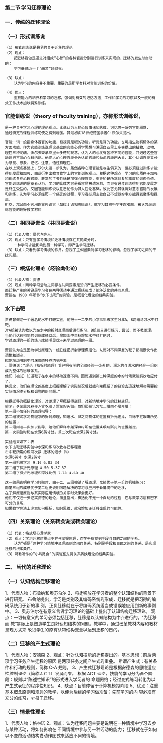 ### 第二节 学习迁移理论
### 一、传统的迁移理论
### （一）形式训练说
    （1）形式训练说是最早的关于迁移的理论
    （2）观点：
        把迁移看做是通过对组成“心智”的各种官能分别进行训练来实现的，迁移的发生时自动的；
        学习要经历一个“痛苦”的过程。
        
    （3）缺点：
        认为学习的内容并不重要，重要的是所学材料对官能训练的价值。
        
    （4）优点：
        重视能力的培养和学习的迁移，强调对有效的记忆方法，工作和学习的习惯以及一般的有效工作技术加以特殊训练。

### 官能训练说（theory of faculty training），亦称形式训练说，
    是一种关于学习心理的理论观点。此说认为人的心智由诸如思维、记忆等一系列官能组成，
    通过特定的课程训练可使之得到增强。其最初由18世纪德国学者C·沃尔夫提出。
    
    官能一词一般指身体器官的功能，如视觉是眼的功能，听觉是耳的功能，也可指生物有机体的某方面功能。作为官能训练说理论基础的官能心理学思想可溯源自亚里士多德提出的植物、动物、理性三种灵魂。沃尔夫秉承亚里士多德的观念，认为人的心灵有各种不同的官能，并通过这些官能进行不同的心智活动。他把人的心理官能分为认识官能和动求官能两大类，其中认识官能又分为感觉、想象、记忆、注意、悟性和理性。
    在以上观点基础上，沃尔夫进一步认为，虽然各种心理官能是与生俱来的，但必须经过训练才能得到发展和加强，由此衍生出教育教学上的官能训练观点。根据这种观点，学习的实质在于加强和训练各种心理官能，教学的主要目标是加强心理官能，重要的是所学对象的难度和训练价值。
    官能训练说的信奉者认为，学习的具体内容是很容易被遗忘的，而只有通过训练得到官能发展才是终生受益的。又因官能训练说以性恶论作为其人性论基础，故此它尤其强调对意志官能的发展和训练，认为学习必须经历一个痛苦的过程，学习者必须去做自己不想做的事方能得到磨练和提高。
    所以，难记而不实用的古典语言（如拉丁语和希腊语）、数学和自然科学中的难题，被认为是训练官能的最好教学材料

### （二）相同要素说（共同要素说）
    （1）代表人物：桑代克等人。
    （2）观点：只有当学习情境和迁移情境存在共同成分时，
        一种学习才能影响到另一种学习，即产生学习迁移。
    （3）缺点：只看到学习情境的作用，忽视了主体因素对学习迁移的影响，忽视了学习之间的干扰问题。
    
### （三）概括化理论（经验类化论）
    （1）代表人物：贾德
    （2）观点：两种学习活动之间存在共同要素是知识产生迁移的必要条件，
    而迁移产生的关键是学习者在两种活动中通过概括形成了能够泛化的共同原理。
    贾德在 1908 年所作“水下击靶”的实验，是概括化理论的经典实验。

### 水下击靶
    贾德曾做过一个著名的水中打靶实验，他把十一二岁的小学高年级学生分成A，B两组练习水中打靶。
    对A组被试先教以光在水中的折射原理而后进行练习，B组则只进行练习、尝试，而不教原理。
    当他们达到相同的训练成绩以后，增加水中目标增加水中续打靶时，
    学过原理的一组的练习成绩明显优于未学过原理的一组。

    贾德认为这是因为学过原理的一组已经把折射原理概括化，从而对不同深度的靶子都能很快作出调整和适应，
    把原理运用到不同深度的特殊情境中去
    。贾德说：“理论（指折射原理）曾经把有关的全部经验――水外的、深水的与浅水的经验――组织成为整体的思维体系。
    他们（被试）知道靶子在水中的移动速度不同，因而遇到第二种深度的水的时候就能有效地应付了。
    换言之，他们在理论的高度上把握理解了实际情况后就能利用概括了的经验去迅速地解决需要按实际情况作分析和调整的新问题。”
    
    根据迁移的概括化理论，对原理了解概括得越好，对新情境中学习的迁移越好。
    后来，亨德里克森等人曾改进了贾德的实验。他们把被试分成三组而不是两组：
    第一组不加任何的原理指导；
    第二组被试学习物理学的折射原理，知道水、陆之间物体的位置有折光差异，目标不在眼睛所见的位置；
    第三组则进一步加以指导，给他们解释水越深目标所在位置离眼睛所见的位置越远。
    第一次实验时靶在水深6英寸处，第二次靶在水深2英寸处。
    
    实验结果如下：表 
    水下击靶迁移实验中水深和练习次数与迁移程度
    击中靶所需的练习次数 迁移的进步（%）
    水深6英寸 水深2英寸
    第一组机械学习 9.10 6.03 34
    第二组了解折光原理 8.50 5.37 37
    第三组了解折光原理和深浅比例 7.73 4.63 40
    
    这一结果表明在学习打靶时，由于二、三组被试了解原理，成绩优于第一组的机械练习；
    而第三组的成绩优于第二组更说明问题解决的学习与应用于新情境中的迁移，
    在了解原理原则与其实际应用情境的关系时效果会更好。
    他们不仅进一步证实贾德的理论，而且指出，概括化不是一个自动的过程，它与教学方法有密不可分的关系，
    如果教学方法上注意如何概括，如何思维，就会增加正迁移出现的可能性。

### （四）关系理论（关系转换说或转换理论）
    （1）代表：格式塔心理学家
    （2）观点：学习迁移的重点不在于掌握原理，而在于察觉到手段与目的之间的关系。
        认为“顿悟”两种学习情境中原理原则之间的关系，特别是手段和目的之间的关系，是实现迁移的根本条件。
    （3）苛勒所作的“小鸡觅食”的实验室支持关系转换理论的经典实验。

### 二、 当代的迁移理论
### （一）认知结构迁移理论
1、代表人物：布鲁纳和奥苏泊尔
2、将迁移放在学习者的整个认知结构的背景下进行研究。
布鲁纳提出，学习是类别及其编码系统的形成，迁移就是把习得的编码系统用于新的事
例。正负迁移就在于将编码系统适当或错误地应用到新的事例中。
3、奥苏泊尔在有意义言语学习理论的基础上提出了认知结构迁移理论。
观点：一切有意义的学习必须包括迁移，迁移是以认知结构为中介进行的。“为迁移而
教”实际上是塑造学生良好认知结构的问题。教学中，通过改革教材内容和教材呈现方式来
改进学生的原有认知结构变量以达到迁移的目的。
### （二）迁移的产生式理论
1、代表人物：安德森
2、观点：针对认知技能的迁移提出的。基本思想：前后两项学习任务产生迁移的原因
是两项任务之间产生式的重叠。
所谓产生式：有关条件和行动的规则，简称 C-A 规则。
3、产生式迁移理论是根据安德森的思维适应性控制理论（简称ＡＣT）发展而来。
根据 ACT 理论，技能的学习分为两个阶段：规则以“陈述性知识”的形式进入学习者的
命题网络；经过变式练习转化为以产生式表征的程序性知识。
4、缺点：目前停留于计算机模拟阶段
5、优点：注重基本概念原则和规则的教学，以便为后继的学习做准备；先前学习的内
容必须有充分的练习，才易于迁移。

### （三）情景性理论
1、代表人物：格林诺
2、观点：认为迁移问题主要是说明在一种情境中学习去参与某种活动，将如何影响在
不同情境中参与另一种活动的能力；
迁移就在于如何以不变的活动结构或动作图式来适应不同的情境。